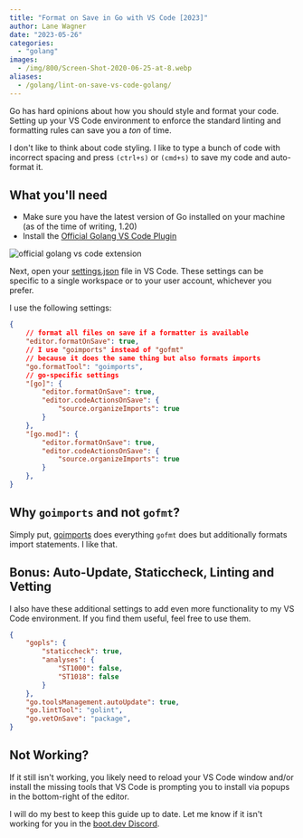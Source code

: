 ```yaml
---
title: "Format on Save in Go with VS Code [2023]"
author: Lane Wagner
date: "2023-05-26"
categories: 
  - "golang"
images:
  - /img/800/Screen-Shot-2020-06-25-at-8.webp
aliases:
  - /golang/lint-on-save-vs-code-golang/
---
```


Go has hard opinions about how you should style and format your code. Setting up your VS Code environment to enforce the standard linting and formatting rules can save you a *ton* of time.

I don't like to think about code styling. I like to type a bunch of code with incorrect spacing and press `(ctrl+s)` or `(cmd+s)` to save my code and auto-format it.

## What you'll need

* Make sure you have the latest version of Go installed on your machine (as of the time of writing, 1.20)
* Install the [Official Golang VS Code Plugin](https://code.visualstudio.com/docs/languages/go)

![official golang vs code extension](/img/800/Screen-Shot-2020-06-25-at-8.34.33-AM-1024x310.png)

Next, open your [settings.json](https://code.visualstudio.com/docs/getstarted/settings#_settings-file-locations) file in VS Code. These settings can be specific to a single workspace or to your user account, whichever you prefer.

I use the following settings:

```json
{
    // format all files on save if a formatter is available
    "editor.formatOnSave": true,
    // I use "goimports" instead of "gofmt"
    // because it does the same thing but also formats imports
    "go.formatTool": "goimports",
    // go-specific settings
    "[go]": {
        "editor.formatOnSave": true,
        "editor.codeActionsOnSave": {
            "source.organizeImports": true
        }
    },
    "[go.mod]": {
        "editor.formatOnSave": true,
        "editor.codeActionsOnSave": {
            "source.organizeImports": true
        }
    },
}
```

## Why `goimports` and not `gofmt`?

Simply put, [goimports](https://godoc.org/golang.org/x/tools/cmd/goimports) does everything `gofmt` does but additionally formats import statements. I like that.

## Bonus: Auto-Update, Staticcheck, Linting and Vetting

I also have these additional settings to add even more functionality to my VS Code environment. If you find them useful, feel free to use them.

```json
{
    "gopls": {
        "staticcheck": true,
        "analyses": {
            "ST1000": false,
            "ST1018": false
        }
    },
    "go.toolsManagement.autoUpdate": true,
    "go.lintTool": "golint",
    "go.vetOnSave": "package",
}
```

## Not Working?

If it still isn't working, you likely need to reload your VS Code window and/or install the missing tools that VS Code is prompting you to install via popups in the bottom-right of the editor.

I will do my best to keep this guide up to date. Let me know if it isn't working for you in the [boot.dev Discord](https://boot.dev/community).
